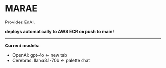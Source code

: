 # MARAE

Provides EnAI.  

**deploys automatically to AWS ECR on push to main!**

---

**Current models:**

- OpenAI: gpt-4o <- new tab
- Cerebras: llama3.1-70b <- palette chat

